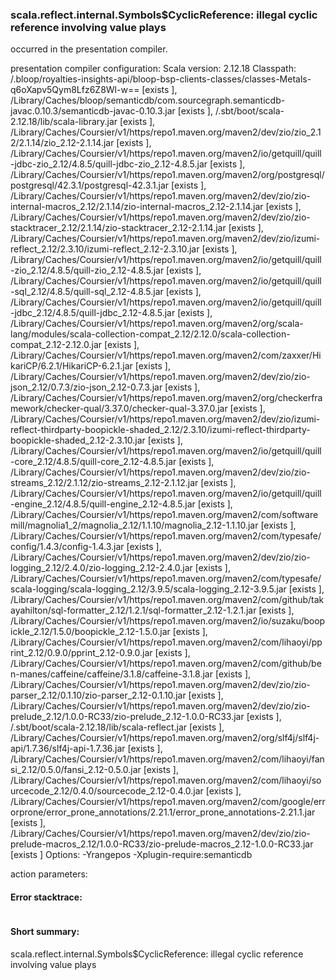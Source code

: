 ### scala.reflect.internal.Symbols$CyclicReference: illegal cyclic reference involving value plays

occurred in the presentation compiler.

presentation compiler configuration:
Scala version: 2.12.18
Classpath:
<WORKSPACE>/.bloop/royalties-insights-api/bloop-bsp-clients-classes/classes-Metals-q6oXapv5Qym8Lfz6Z8Wl-w== [exists ], <HOME>/Library/Caches/bloop/semanticdb/com.sourcegraph.semanticdb-javac.0.10.3/semanticdb-javac-0.10.3.jar [exists ], <HOME>/.sbt/boot/scala-2.12.18/lib/scala-library.jar [exists ], <HOME>/Library/Caches/Coursier/v1/https/repo1.maven.org/maven2/dev/zio/zio_2.12/2.1.14/zio_2.12-2.1.14.jar [exists ], <HOME>/Library/Caches/Coursier/v1/https/repo1.maven.org/maven2/io/getquill/quill-jdbc-zio_2.12/4.8.5/quill-jdbc-zio_2.12-4.8.5.jar [exists ], <HOME>/Library/Caches/Coursier/v1/https/repo1.maven.org/maven2/org/postgresql/postgresql/42.3.1/postgresql-42.3.1.jar [exists ], <HOME>/Library/Caches/Coursier/v1/https/repo1.maven.org/maven2/dev/zio/zio-internal-macros_2.12/2.1.14/zio-internal-macros_2.12-2.1.14.jar [exists ], <HOME>/Library/Caches/Coursier/v1/https/repo1.maven.org/maven2/dev/zio/zio-stacktracer_2.12/2.1.14/zio-stacktracer_2.12-2.1.14.jar [exists ], <HOME>/Library/Caches/Coursier/v1/https/repo1.maven.org/maven2/dev/zio/izumi-reflect_2.12/2.3.10/izumi-reflect_2.12-2.3.10.jar [exists ], <HOME>/Library/Caches/Coursier/v1/https/repo1.maven.org/maven2/io/getquill/quill-zio_2.12/4.8.5/quill-zio_2.12-4.8.5.jar [exists ], <HOME>/Library/Caches/Coursier/v1/https/repo1.maven.org/maven2/io/getquill/quill-sql_2.12/4.8.5/quill-sql_2.12-4.8.5.jar [exists ], <HOME>/Library/Caches/Coursier/v1/https/repo1.maven.org/maven2/io/getquill/quill-jdbc_2.12/4.8.5/quill-jdbc_2.12-4.8.5.jar [exists ], <HOME>/Library/Caches/Coursier/v1/https/repo1.maven.org/maven2/org/scala-lang/modules/scala-collection-compat_2.12/2.12.0/scala-collection-compat_2.12-2.12.0.jar [exists ], <HOME>/Library/Caches/Coursier/v1/https/repo1.maven.org/maven2/com/zaxxer/HikariCP/6.2.1/HikariCP-6.2.1.jar [exists ], <HOME>/Library/Caches/Coursier/v1/https/repo1.maven.org/maven2/dev/zio/zio-json_2.12/0.7.3/zio-json_2.12-0.7.3.jar [exists ], <HOME>/Library/Caches/Coursier/v1/https/repo1.maven.org/maven2/org/checkerframework/checker-qual/3.37.0/checker-qual-3.37.0.jar [exists ], <HOME>/Library/Caches/Coursier/v1/https/repo1.maven.org/maven2/dev/zio/izumi-reflect-thirdparty-boopickle-shaded_2.12/2.3.10/izumi-reflect-thirdparty-boopickle-shaded_2.12-2.3.10.jar [exists ], <HOME>/Library/Caches/Coursier/v1/https/repo1.maven.org/maven2/io/getquill/quill-core_2.12/4.8.5/quill-core_2.12-4.8.5.jar [exists ], <HOME>/Library/Caches/Coursier/v1/https/repo1.maven.org/maven2/dev/zio/zio-streams_2.12/2.1.12/zio-streams_2.12-2.1.12.jar [exists ], <HOME>/Library/Caches/Coursier/v1/https/repo1.maven.org/maven2/io/getquill/quill-engine_2.12/4.8.5/quill-engine_2.12-4.8.5.jar [exists ], <HOME>/Library/Caches/Coursier/v1/https/repo1.maven.org/maven2/com/softwaremill/magnolia1_2/magnolia_2.12/1.1.10/magnolia_2.12-1.1.10.jar [exists ], <HOME>/Library/Caches/Coursier/v1/https/repo1.maven.org/maven2/com/typesafe/config/1.4.3/config-1.4.3.jar [exists ], <HOME>/Library/Caches/Coursier/v1/https/repo1.maven.org/maven2/dev/zio/zio-logging_2.12/2.4.0/zio-logging_2.12-2.4.0.jar [exists ], <HOME>/Library/Caches/Coursier/v1/https/repo1.maven.org/maven2/com/typesafe/scala-logging/scala-logging_2.12/3.9.5/scala-logging_2.12-3.9.5.jar [exists ], <HOME>/Library/Caches/Coursier/v1/https/repo1.maven.org/maven2/com/github/takayahilton/sql-formatter_2.12/1.2.1/sql-formatter_2.12-1.2.1.jar [exists ], <HOME>/Library/Caches/Coursier/v1/https/repo1.maven.org/maven2/io/suzaku/boopickle_2.12/1.5.0/boopickle_2.12-1.5.0.jar [exists ], <HOME>/Library/Caches/Coursier/v1/https/repo1.maven.org/maven2/com/lihaoyi/pprint_2.12/0.9.0/pprint_2.12-0.9.0.jar [exists ], <HOME>/Library/Caches/Coursier/v1/https/repo1.maven.org/maven2/com/github/ben-manes/caffeine/caffeine/3.1.8/caffeine-3.1.8.jar [exists ], <HOME>/Library/Caches/Coursier/v1/https/repo1.maven.org/maven2/dev/zio/zio-parser_2.12/0.1.10/zio-parser_2.12-0.1.10.jar [exists ], <HOME>/Library/Caches/Coursier/v1/https/repo1.maven.org/maven2/dev/zio/zio-prelude_2.12/1.0.0-RC33/zio-prelude_2.12-1.0.0-RC33.jar [exists ], <HOME>/.sbt/boot/scala-2.12.18/lib/scala-reflect.jar [exists ], <HOME>/Library/Caches/Coursier/v1/https/repo1.maven.org/maven2/org/slf4j/slf4j-api/1.7.36/slf4j-api-1.7.36.jar [exists ], <HOME>/Library/Caches/Coursier/v1/https/repo1.maven.org/maven2/com/lihaoyi/fansi_2.12/0.5.0/fansi_2.12-0.5.0.jar [exists ], <HOME>/Library/Caches/Coursier/v1/https/repo1.maven.org/maven2/com/lihaoyi/sourcecode_2.12/0.4.0/sourcecode_2.12-0.4.0.jar [exists ], <HOME>/Library/Caches/Coursier/v1/https/repo1.maven.org/maven2/com/google/errorprone/error_prone_annotations/2.21.1/error_prone_annotations-2.21.1.jar [exists ], <HOME>/Library/Caches/Coursier/v1/https/repo1.maven.org/maven2/dev/zio/zio-prelude-macros_2.12/1.0.0-RC33/zio-prelude-macros_2.12-1.0.0-RC33.jar [exists ]
Options:
-Yrangepos -Xplugin-require:semanticdb


action parameters:
<NONE>


#### Error stacktrace:

```

```
#### Short summary: 

scala.reflect.internal.Symbols$CyclicReference: illegal cyclic reference involving value plays